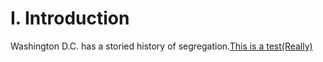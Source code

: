 # I. Introduction

Washington D.C. has a storied history of segregation.[This is a test(Really)](https://www.dcpolicycenter.org/publications/mapping-segregation-fha/)